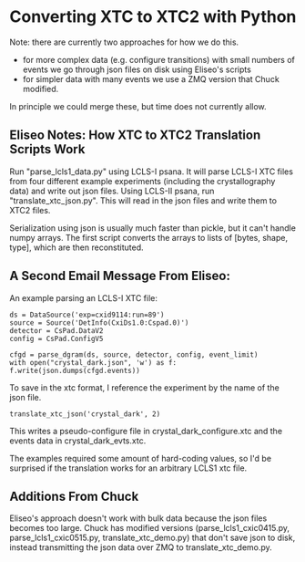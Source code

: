 # Converting XTC to XTC2 with Python

Note: there are currently two approaches for how we do this.

* for more complex data (e.g. configure transitions) with small numbers of events we go through json files on disk using Eliseo's scripts
* for simpler data with many events we use a ZMQ version that Chuck modified.

In principle we could merge these, but time does not currently allow.

## Eliseo Notes: How XTC to XTC2 Translation Scripts Work

Run "parse_lcls1_data.py" using LCLS-I psana. It will parse LCLS-I XTC files from four different
example experiments (including the crystallography data) and write out json files. Using LCLS-II psana, run "translate_xtc_json.py".  This will read in the json files and write them to XTC2 files. 

Serialization using json is usually much faster than pickle, but it can't handle numpy
arrays. The first script converts the arrays to lists of [bytes, shape, type], which are
then reconstituted. 

## A Second Email Message From Eliseo:

An example parsing an LCLS-I XTC file:

```
ds = DataSource('exp=cxid9114:run=89')
source = Source('DetInfo(CxiDs1.0:Cspad.0)')
detector = CsPad.DataV2
config = CsPad.ConfigV5

cfgd = parse_dgram(ds, source, detector, config, event_limit)
with open("crystal_dark.json", 'w') as f:
f.write(json.dumps(cfgd.events))
```

To save in the xtc format, I reference the experiment by the name of the json file. 

```translate_xtc_json('crystal_dark', 2)```

This writes a pseudo-configure file in crystal_dark_configure.xtc and the events data in crystal_dark_evts.xtc. 

The examples required some amount of hard-coding values, so I'd be surprised if the translation
works for an arbitrary LCLS1 xtc file.

## Additions From Chuck

Eliseo's approach doesn't work with bulk data because the json files becomes too large.  Chuck has modified versions (parse_lcls1_cxic0415.py, parse_lcls1_cxic0515.py, translate_xtc_demo.py) that don't save json to disk, instead transmitting the json data over ZMQ to translate_xtc_demo.py.
